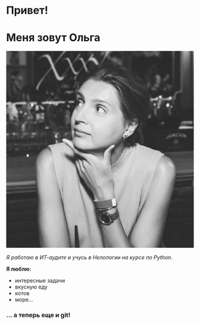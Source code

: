 # Привет!
# Меня зовут Ольга

![my_foto](olga.JPG)

_Я работаю в ИТ-аудите и учусь в Нелологии на курсе по Python_.

**Я люблю:**
* интересные задачи
* вкусную еду
* котов
* море...
### ... а теперь еще и git!
